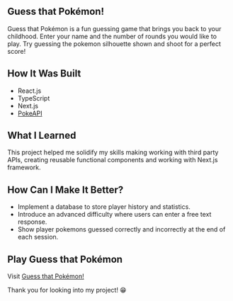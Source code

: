 ## Guess that Pokémon!

Guess that Pokémon is a fun guessing game that brings you back to your childhood. Enter your name and the number of rounds you would like to play. Try guessing the pokemon silhouette shown and shoot for a perfect score!

## How It Was Built

- React.js
- TypeScript
- Next.js
- [PokeAPI](https://pokeapi.co/)

## What I Learned

This project helped me solidify my skills making working with third party APIs, creating reusable functional components and working with Next.js framework.

## How Can I Make It Better?

- Implement a database to store player history and statistics.
- Introduce an advanced difficulty where users can enter a free text response.
- Show player pokemons guessed correctly and incorrectly at the end of each session.

## Play Guess that Pokémon

Visit [Guess that Pokémon!](https://guess-that-pokemon.vercel.app/)

Thank you for looking into my project! 😁
